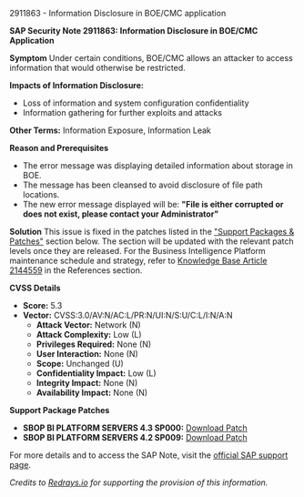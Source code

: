 2911863 - Information Disclosure in BOE/CMC application

**SAP Security Note 2911863: Information Disclosure in BOE/CMC Application**

**Symptom**
Under certain conditions, BOE/CMC allows an attacker to access information that would otherwise be restricted.

**Impacts of Information Disclosure:**
- Loss of information and system configuration confidentiality
- Information gathering for further exploits and attacks

**Other Terms:**
Information Exposure, Information Leak

**Reason and Prerequisites**
- The error message was displaying detailed information about storage in BOE.
- The message has been cleansed to avoid disclosure of file path locations.
- The new error message displayed will be: **"File is either corrupted or does not exist, please contact your Administrator"**

**Solution**
This issue is fixed in the patches listed in the ["Support Packages & Patches"](https://me.sap.com/notes/0002911863#SupportPackagesPatches) section below. The section will be updated with the relevant patch levels once they are released. For the Business Intelligence Platform maintenance schedule and strategy, refer to [Knowledge Base Article 2144559](https://me.sap.com/notes/2144559) in the References section.

**CVSS Details**
- **Score:** 5.3
- **Vector:** CVSS:3.0/AV:N/AC:L/PR:N/UI:N/S:U/C:L/I:N/A:N
  - **Attack Vector:** Network (N)
  - **Attack Complexity:** Low (L)
  - **Privileges Required:** None (N)
  - **User Interaction:** None (N)
  - **Scope:** Unchanged (U)
  - **Confidentiality Impact:** Low (L)
  - **Integrity Impact:** None (N)
  - **Availability Impact:** None (N)

**Support Package Patches**
- **SBOP BI PLATFORM SERVERS 4.3 SP000:** [Download Patch](https://me.sap.com/softwarecenter/template/products/_APP=00200682500000001943&_EVENT=DISPHIER&HEADER=Y&FUNCTIONBAR=N&EVENT=TREE&NE=NAVIGATE&ENR=73555000100200006622&V=MAINT)
- **SBOP BI PLATFORM SERVERS 4.2 SP009:** [Download Patch](https://me.sap.com/softwarecenter/template/products/_APP=00200682500000001943&_EVENT=DISPHIER&HEADER=Y&FUNCTIONBAR=N&EVENT=TREE&NE=NAVIGATE&ENR=73555000100200001041&V=MAINT)

For more details and to access the SAP Note, visit the [official SAP support page](https://me.sap.com/notes/0002911863).

*Credits to [Redrays.io](https://redrays.io) for supporting the provision of this information.*